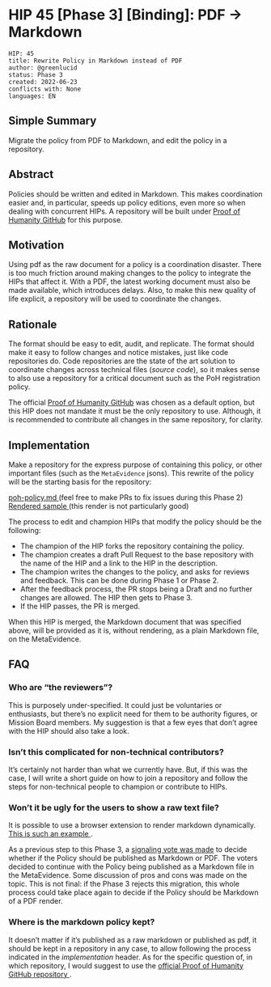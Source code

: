# HIP 45 [Phase 3] [Binding]: PDF → Markdown
```
HIP: 45
title: Rewrite Policy in Markdown instead of PDF
author: @greenlucid
status: Phase 3
created: 2022-06-23
conflicts with: None
languages: EN
```

## Simple Summary

Migrate the policy from PDF to Markdown, and edit the policy in a repository.

## Abstract

Policies should be written and edited in Markdown. This makes coordination easier and, in particular, speeds up policy editions, even more so when dealing with concurrent HIPs. A repository will be built under [Proof of Humanity GitHub](https://github.com/Proof-Of-Humanity/) for this purpose.

## Motivation

Using pdf as the raw document for a policy is a coordination disaster. There is too much friction around making changes to the policy to integrate the HIPs that affect it. With a PDF, the latest working document must also be made available, which introduces delays. Also, to make this new quality of life explicit, a repository will be used to coordinate the changes.

## Rationale

The format should be easy to edit, audit, and replicate. The format should make it easy to follow changes and notice mistakes, just like code repositories do. Code repositories are the state of the art solution to coordinate changes across technical files (*source code*), so it makes sense to also use a repository for a critical document such as the PoH registration policy.

The official [Proof of Humanity GitHub](https://github.com/Proof-Of-Humanity/) was chosen as a default option, but this HIP does not mandate it must be the only repository to use. Although, it is recommended to contribute all changes in the same repository, for clarity.

## Implementation

Make a repository for the express purpose of containing this policy, or other important files (such as the `MetaEvidence` jsons). This rewrite of the policy will be the starting basis for the repository:

[poh-policy.md ](https://github.com/greenlucid/poh-policy/blob/master/poh-policy.md) (feel free to make PRs to fix issues during this Phase 2)
[Rendered sample ](https://ipfs.kleros.io/ipfs/QmTbxCZQL28w6TFgJ6XBPqmBuw2eeNtR9T5u3tYJgEJhLt/Proof%20of%20Humanity%20Registry%20Policy.pdf) (this render is not particularly good)

The process to edit and champion HIPs that modify the policy should be the following:

* The champion of the HIP forks the repository containing the policy.
* The champion creates a draft Pull Request to the base repository with the name of the HIP and a link to the HIP in the description.
* The champion writes the changes to the policy, and asks for reviews and feedback. This can be done during Phase 1 or Phase 2.
* After the feedback process, the PR stops being a Draft and no further changes are allowed. The HIP then gets to Phase 3.
* If the HIP passes, the PR is merged.

When this HIP is merged, the Markdown document that was specified above, will be provided as it is, without rendering, as a plain Markdown file, on the MetaEvidence.

## FAQ

### Who are “the reviewers”?

This is purposely under-specified. It could just be voluntaries or enthusiasts, but there’s no explicit need for them to be authority figures, or Mission Board members. My suggestion is that a few eyes that don’t agree with the HIP should also take a look.

### Isn’t this complicated for non-technical contributors?

It’s certainly not harder than what we currently have. But, if this was the case, I will write a short guide on how to join a repository and follow the steps for non-technical people to champion or contribute to HIPs.

### Won’t it be ugly for the users to show a raw text file?
It is possible to use a browser extension to render markdown dynamically. [This is such an example ](https://github.com/KeithLRobertson/markdown-viewer).

As a previous step to this Phase 3, a [signaling vote was made](https://snapshot.org/#/proofofhumanity.eth/proposal/0x927babd661f1706b3b16af8991daec63be52bd4b87e1f4ab3a8206fa8f9ecd1b) to decide whether if the Policy should be published as Markdown or PDF. The voters decided to continue with the Policy being published as a Markdown file in the MetaEvidence.  Some discussion of pros and cons was made on the topic. This is not final: if the Phase 3 rejects this migration, this whole process could take place again to decide if the Policy should be Markdown of a PDF render.

### Where is the markdown policy kept?

It doesn’t matter if it’s published as a raw markdown or published as pdf, it should be kept in a repository in any case, to allow following the process indicated in the *implementation* header.
As for the specific question of, in which repository, I would suggest to use the [official Proof of Humanity GitHub repository ](https://github.com/Proof-Of-Humanity/).
